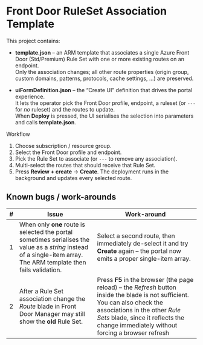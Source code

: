 # Front Door RuleSet Association Template

This project contains:

* **template.json** – an ARM template that associates a single Azure Front Door (Std/Premium) Rule Set with one or more existing routes on an endpoint.  
  Only the association changes; all other route properties (origin group, custom domains, patterns, protocols, cache settings, …) are preserved.

* **uiFormDefinition.json** – the “Create UI” definition that drives the portal experience.  
  It lets the operator pick the Front Door profile, endpoint, a ruleset (or `---` for *no* ruleset) and the routes to update.  
  When **Deploy** is pressed, the UI serialises the selection into parameters and calls **template.json**.

Workflow
1. Choose subscription / resource group.  
2. Select the Front Door profile and endpoint.  
3. Pick the Rule Set to associate (or `---` to remove any association).  
4. Multi-select the routes that should receive that Rule Set.  
5. Press **Review + create** → **Create**. The deployment runs in the background and updates every selected route.

## Known bugs / work-arounds

| # | Issue | Work-around |
|---|-------|-------------|
| 1 | When only **one** route is selected the portal sometimes serialises the value as a *string* instead of a single-item array. The ARM template then fails validation. | Select a second route, then immediately de-select it and try **Create** again – the portal now emits a proper single-item array. |
| 2 | After a Rule Set association change the *Route* blade in Front Door Manager may still show the **old** Rule Set. | Press **F5** in the browser (the page reload) – the *Refresh* button inside the blade is not sufficient. You can also check the associations in the other *Rule Sets* blade, since it reflects the change immediately without forcing a browser refresh |